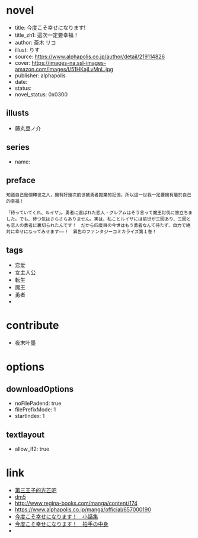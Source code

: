 # novel

- title: 今度こそ幸せになります!
- title_zh1: 這次一定要幸福！
- author: 斎木 リコ
- illust:  りす
- source: https://www.alphapolis.co.jp/author/detail/219114826
- cover: https://images-na.ssl-images-amazon.com/images/I/51HKajLvMnL.jpg
- publisher: alphapolis
- date:
- status:
- novel_status: 0x0300

## illusts

- 藤丸豆ノ介

## series

- name:

## preface


```
知道自己是個轉世之人，擁有好幾次前世被勇者拋棄的記憶。所以這一世我一定要擁有屬於自己的幸福！

「待っていてくれ、ルイザ」。勇者に選ばれた恋人・グレアムはそう言って魔王討伐に旅立ちました。でも、待つ気はさらさらありません。実は、私ことルイザには前世が三回あり、三回とも恋人の勇者に裏切られたんです！　だから四度目の今世はもう勇者なんて待たず、自力で絶対に幸せになってみせます――！　異色のファンタジーコミカライズ第１巻！
```

## tags

- 恋爱
- 女主人公
- 転生
- 魔王
- 勇者
- 

# contribute

- 夜末叶墨

# options

## downloadOptions

- noFilePadend: true
- filePrefixMode: 1
- startIndex: 1

## textlayout

- allow_lf2: true

# link

- [第三王子的光芒吧](https://tieba.baidu.com/f?kw=%E7%AC%AC%E4%B8%89%E7%8E%8B%E5%AD%90%E7%9A%84%E5%85%89%E8%8A%92&ie=utf-8&tp=0 "第三王子的光芒")
- [dm5](http://www.dm5.com/manhua-zheciyidingyaoxingfu/)
- http://www.regina-books.com/manga/content/174
- https://www.alphapolis.co.jp/manga/official/657000190
- [今度こそ幸せになります！　小話集](https://www.alphapolis.co.jp/novel/219114826/26062831)
- [今度こそ幸せになります！　拍手の中身](https://www.alphapolis.co.jp/novel/219114826/687062827)
- 
